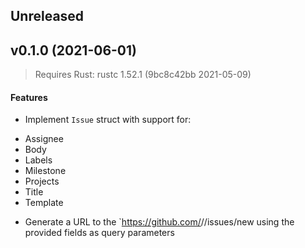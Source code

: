 ## Unreleased

<Empty>

<a name="v0.1.0"></a>
## v0.1.0 (2021-06-01)

> Requires Rust: rustc 1.52.1 (9bc8c42bb 2021-05-09)

#### Features

* Implement `Issue` struct with support for:
 - Assignee
 - Body
 - Labels
 - Milestone
 - Projects
 - Title
 - Template

* Generate a URL to the `https://github.com/<owner>/<repository>/issues/new using the provided fields as query parameters
